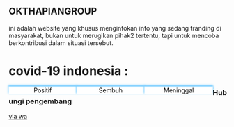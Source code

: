 ## OKTHAPIANGROUP

ini adalah website yang khusus menginfokan info yang sedang tranding di masyarakat, bukan untuk merugikan pihak2 tertentu, tapi untuk mencoba berkontribusi dalam situasi tersebut.

<script src="https://ajax.googleapis.com/ajax/libs/jquery/3.4.1/jquery.min.js"></script>

<script>
$(document).ready(function(){
var d = new Date();
var month = new Array();
  month[0] = "Januari";
  month[1] = "Februari";
  month[2] = "Maret";
  month[3] = "April";
  month[4] = "Mei";
  month[5] = "Juni";
  month[6] = "Juli";
  month[7] = "Agustus";
  month[8] = "September";
  month[9] = "Oktober";
  month[10] = "November";
  month[11] = "Desember";

$("#date").html(d.getDate() + " " + month[d.getMonth()] + " " + d.getFullYear());
    $.ajax({async: true, cache: true, url: "https://api.kawalcorona.com/indonesia/", success: function(result){
     $("#positif").html(result[0].positif);
     $("#sembuh").html(result[0].sembuh);
     $("#meninggal").html(result[0].meninggal);
    }});
});
</script>
<style type="text/css">
		.datax #show1{
		    width: 31%;
		    float: left;
		    text-align: center;
		}.datax #show2{
		    width: 31%;
		    float: left;
		    text-align: center;
		}.datax #show3{
		    width: 31%;
		    float: left;
		    text-align: center;
		}
	#show1 .angka {
    font-size: 2em;
    font-weight: 700;
text-shadow: 2px 2px 4px #000000;
}
#show2 .angka {
    font-size: 2em;
    font-weight: 700;
text-shadow: 2px 2px 4px #000000;
}
#show3 .angka {
    font-size: 2em;
    font-weight: 700;
text-shadow: 2px 2px 4px #000000;
}
	#show1 .detail {
    background: white;
    width: 100%;
    display: block;
    color: black;
    box-shadow: 0px -2px 4px 1px #66c7ff;
}
#show2 .detail {
    background: white;
    width: 100%;
    display: block;
    color: black;
    box-shadow: 0px -2px 4px 1px #66c7ff;
}
#show3 .detail {
    background: white;
    width: 100%;
    display: block;
    color: black;
    box-shadow: 0px -2px 4px 1px #66c7ff;
}

	</style>

<div class="datax">
<div class="title">
<h1>covid-19 indonesia : <span id="date"></span></h1>
</div>
<div id="show1" class="positif">
<div id="positif" class="angka">

</div>
<span class="detail">Positif</span>
</div>
<div id="show2" class="sembuh">
<div id="sembuh" class="angka"></div>
<span class="detail">Sembuh</span>
</div>
<div id="show3" class="meninggal">
<div id="meninggal" class="angka"></div>
<span class="detail">Meninggal</span>
</div>

### Hubungi pengembang

[via wa](http://wa.me/6283850187425)
